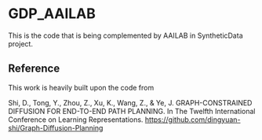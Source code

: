 # GDP_AAILAB

This is the code that is being complemented by AAILAB in SyntheticData project.

## Reference

This work is heavily built upon the code from

Shi, D., Tong, Y., Zhou, Z., Xu, K., Wang, Z., & Ye, J. GRAPH-CONSTRAINED DIFFUSION FOR END-TO-END PATH PLANNING. In The Twelfth International Conference on Learning Representations.
https://github.com/dingyuan-shi/Graph-Diffusion-Planning
